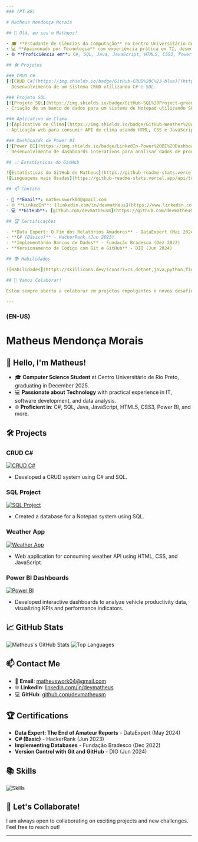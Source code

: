 ```yaml
---
### (PT-BR)

# Matheus Mendonça Morais

## 👋 Olá, eu sou o Matheus!

- 🎓 **Estudante de Ciências da Computação** no Centro Universitário de Rio Preto, com formatura prevista para dezembro de 2025.
- 💻 **Apaixonado por Tecnologia** com experiência prática em TI, desenvolvimento de software e análise de dados.
- 🌐 **Proficiência em**: C#, SQL, Java, JavaScript, HTML5, CSS3, Power BI e mais.

## 🛠️ Projetos

### CRUD C#
[![CRUD C#](https://img.shields.io/badge/GitHub-CRUD%20C%23-blue)](https://github.com/devmatheusm/ProjetoHerois)
- Desenvolvimento de um sistema CRUD utilizando C# e SQL.

### Projeto SQL
[![Projeto SQL](https://img.shields.io/badge/GitHub-SQL%20Project-green)](https://github.com/devmatheusm/Database-Notepad)
- Criação de um banco de dados para um sistema de Notepad utilizando SQL.

### Aplicativo de Clima
[![Aplicativo de Clima](https://img.shields.io/badge/GitHub-Weather%20App-orange)](https://github.com/devmatheusm/Weather-App)
- Aplicação web para consumir API de clima usando HTML, CSS e JavaScript.

### Dashboards de Power BI
[![Power BI](https://img.shields.io/badge/LinkedIn-Power%20BI%20Dashboards-yellow)](https://www.linkedin.com/posts/devmatheus_datascience-powerbi-python-activity-7205279839161901056-67E8?utm_source=share&utm_medium=member_desktop)
- Desenvolvimento de dashboards interativos para analisar dados de produtividade de veículos, visualizando KPIs e indicadores de desempenho.

## 📈 Estatísticas do GitHub

![Estatísticas do GitHub de Matheus](https://github-readme-stats.vercel.app/api?username=devmatheusm&show_icons=true&theme=radical)
![Linguagens mais Usadas](https://github-readme-stats.vercel.app/api/top-langs/?username=devmatheusm&layout=compact&theme=radical)

## 📫 Contato

- 📧 **Email**: matheuswork04@gmail.com
- 🌐 **LinkedIn**: [linkedin.com/in/devmatheus](https://www.linkedin.com/in/devmatheus)
- 💻 **GitHub**: [github.com/devmatheusm](https://github.com/devmatheusm)

## 🏆 Certificações

- **Data Expert: O Fim dos Relatórios Amadores** - DataExpert (Mai 2024)
- **C# (Básico)** - HackerRank (Jun 2023)
- **Implementando Bancos de Dados** - Fundação Bradesco (Dez 2022)
- **Versionamento de Código com Git e GitHub** - DIO (Jun 2024)

## 📚 Habilidades

![Habilidades](https://skillicons.dev/icons?i=cs,dotnet,java,python,figma,js,html,css,git)

## 🌟 Vamos Colaborar!

Estou sempre aberto a colaborar em projetos empolgantes e novos desafios. Fique à vontade para entrar em contato!

---
```

### (EN-US)

# Matheus Mendonça Morais

## 👋 Hello, I'm Matheus!

- 🎓 **Computer Science Student** at Centro Universitário de Rio Preto, graduating in December 2025.
- 💻 **Passionate about Technology** with practical experience in IT, software development, and data analysis.
- 🌐 **Proficient in**: C#, SQL, Java, JavaScript, HTML5, CSS3, Power BI, and more.

## 🛠️ Projects

### CRUD C#
[![CRUD C#](https://img.shields.io/badge/GitHub-CRUD%20C%23-blue)](https://github.com/devmatheusm/ProjetoHerois)
- Developed a CRUD system using C# and SQL.

### SQL Project
[![SQL Project](https://img.shields.io/badge/GitHub-SQL%20Project-green)](https://github.com/devmatheusm/Database-Notepad)
- Created a database for a Notepad system using SQL.

### Weather App
[![Weather App](https://img.shields.io/badge/GitHub-Weather%20App-orange)](https://github.com/devmatheusm/Weather-App)
- Web application for consuming weather API using HTML, CSS, and JavaScript.

### Power BI Dashboards
[![Power BI](https://img.shields.io/badge/LinkedIn-Power%20BI%20Dashboards-yellow)](https://www.linkedin.com/posts/devmatheus_datascience-powerbi-python-activity-7205279839161901056-67E8?utm_source=share&utm_medium=member_desktop)
- Developed interactive dashboards to analyze vehicle productivity data, visualizing KPIs and performance indicators.

## 📈 GitHub Stats

![Matheus's GitHub Stats](https://github-readme-stats.vercel.app/api?username=devmatheusm&show_icons=true&theme=radical)
![Top Languages](https://github-readme-stats.vercel.app/api/top-langs/?username=devmatheusm&layout=compact&theme=radical)

## 📫 Contact Me

- 📧 **Email**: matheuswork04@gmail.com
- 🌐 **LinkedIn**: [linkedin.com/in/devmatheus](https://www.linkedin.com/in/devmatheus)
- 💻 **GitHub**: [github.com/devmatheusm](https://github.com/devmatheusm)

## 🏆 Certifications

- **Data Expert: The End of Amateur Reports** - DataExpert (May 2024)
- **C# (Basic)** - HackerRank (Jun 2023)
- **Implementing Databases** - Fundação Bradesco (Dec 2022)
- **Version Control with Git and GitHub** - DIO (Jun 2024)

## 📚 Skills

![Skills](https://skillicons.dev/icons?i=cs,dotnet,java,python,java,js,html,css,git)

## 🌟 Let's Collaborate!

I am always open to collaborating on exciting projects and new challenges. Feel free to reach out!

---
